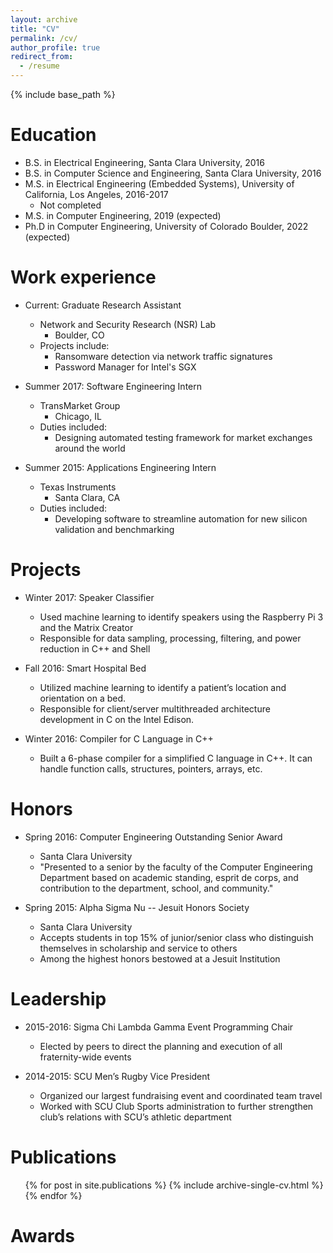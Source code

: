 ```yaml
---
layout: archive
title: "CV"
permalink: /cv/
author_profile: true
redirect_from:
  - /resume
---
```


{% include base_path %}

Education
======
* B.S. in Electrical Engineering, Santa Clara University, 2016
* B.S. in Computer Science and Engineering, Santa Clara University, 2016
* M.S. in Electrical Engineering (Embedded Systems), University of California, Los Angeles, 2016-2017
  * Not completed
* M.S. in Computer Engineering, 2019 (expected)
* Ph.D in Computer Engineering, University of Colorado Boulder, 2022 (expected)

Work experience
======
* Current: Graduate Research Assistant
  * Network and Security Research (NSR) Lab
    * Boulder, CO
  * Projects include:
    * Ransomware detection via network traffic signatures
    * Password Manager for Intel's SGX

* Summer 2017: Software Engineering Intern
  * TransMarket Group
    * Chicago, IL
  * Duties included:
    * Designing automated testing framework for market exchanges around the world

* Summer 2015: Applications Engineering Intern
  * Texas Instruments
    * Santa Clara, CA
  * Duties included:
    * Developing software to streamline automation for new silicon validation and benchmarking

Projects
======
* Winter 2017: Speaker Classifier
  * Used machine learning to identify speakers using the Raspberry Pi 3 and the Matrix Creator
  * Responsible for data sampling, processing, filtering, and power reduction in C++ and Shell

* Fall 2016: Smart Hospital Bed
  * Utilized machine learning to identify a patient’s location and orientation on a bed.
  * Responsible for client/server multithreaded architecture development in C on the Intel Edison.

* Winter 2016: Compiler for C Language in C++
  * Built a 6-phase compiler for a simplified C language in C++. It can handle function calls, structures, pointers, arrays, etc.

Honors
======
* Spring 2016: Computer Engineering Outstanding Senior Award
  * Santa Clara University
  * "Presented to a senior by the faculty of the Computer Engineering Department based on academic standing, esprit de corps, and contribution to the department, school, and community."

* Spring 2015: Alpha Sigma Nu -- Jesuit Honors Society
  * Santa Clara University
  * Accepts students in top 15% of junior/senior class who distinguish themselves in scholarship and service to others
  * Among the highest honors bestowed at a Jesuit Institution

Leadership
======
* 2015-2016: Sigma Chi Lambda Gamma Event Programming Chair
  * Elected by peers to direct the planning and execution of all fraternity-wide events

* 2014-2015: SCU Men’s Rugby Vice President
  * Organized our largest fundraising event and coordinated team travel
  * Worked with SCU Club Sports administration to further strengthen club’s relations with SCU’s athletic department

Publications
======
  <ul>{% for post in site.publications %}
    {% include archive-single-cv.html %}
  {% endfor %}</ul>

Awards
======



  
